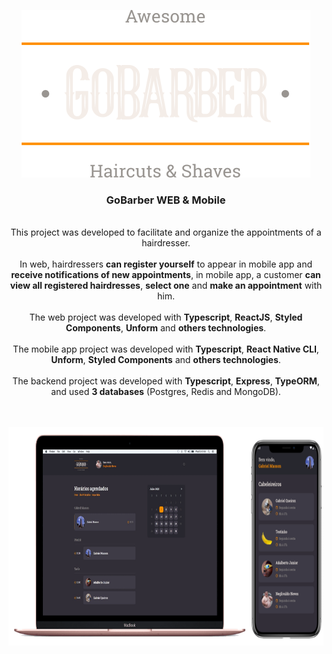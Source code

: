 <p align="center">
  <a href="https://github.com/gmass0n/gobarber-11">
    <img src="./.github/logo.svg" alt="GoBarber">
  </a>
  <h3 align="center">GoBarber WEB & Mobile</h3>
  <p align="center">
  <br />
    This project was developed to facilitate and organize the appointments of a hairdresser.
  <br />
  <br />
    In web, hairdressers <strong>can register yourself</strong> to appear in mobile app and <strong>receive notifications of new appointments</strong>, in mobile app, a customer <strong>can view all registered hairdresses</strong>, <strong>select one</strong> and <strong>make an appointment</strong> with him.
  <br />
  <br />
    The web project was developed with <strong>Typescript</strong>, <strong>ReactJS</strong>, <strong>Styled Components</strong>, <strong>Unform</strong> and <strong>others technologies</strong>. 
  <br />
  <br />
  The mobile app project was developed with <strong>Typescript</strong>, <strong>React Native CLI</strong>, <strong>Unform</strong>, <strong>Styled Components</strong> and <strong>others technologies</strong>.
    <br />
  <br />
  The backend project was developed with <strong>Typescript</strong>, <strong>Express</strong>, <strong>TypeORM</strong>, and used <strong>3 databases</strong> (Postgres, Redis and MongoDB).
  <br />
  <br />
  <br />
  <p align="center">
    <a href="https://github.com/gmass0n/gobarber-11">
      <img src="./.github/web-mobile.png" alt="WEB&Mobile" height="350">
    </a>
  </p>
